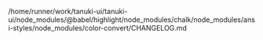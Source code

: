 /home/runner/work/tanuki-ui/tanuki-ui/node_modules/@babel/highlight/node_modules/chalk/node_modules/ansi-styles/node_modules/color-convert/CHANGELOG.md